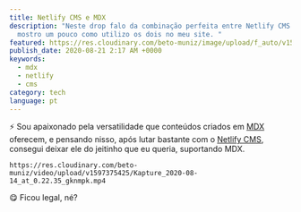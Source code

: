 ```yaml
---
title: Netlify CMS e MDX
description: "Neste drop falo da combinação perfeita entre Netlify CMS com MDX e
  mostro um pouco como utilizo os dois no meu site. "
featured: https://res.cloudinary.com/beto-muniz/image/upload/f_auto/v1597541752/nmdx_yc6coz.jpg
publish_date: 2020-08-21 2:17 AM +0000
keywords:
  - mdx
  - netlify
  - cms
category: tech
language: pt
---
```


⚡️ Sou apaixonado pela versatilidade que conteúdos criados em [MDX](https://mdxjs.com/) oferecem, e pensando nisso, após lutar bastante com o [Netlify CMS](https://www.netlifycms.org/), consegui deixar ele do jeitinho que eu queria, suportando MDX.

```video
https://res.cloudinary.com/beto-muniz/video/upload/v1597375425/Kapture_2020-08-14_at_0.22.35_gknmpk.mp4
```

😋 Ficou legal, né?
